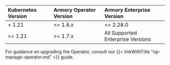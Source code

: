| Kubernetes Version         | Armory Operator Version        | Armory Enterprise Version         |
| :------------------------- | :----------------------------- | :-------------------------------- |
| < 1.21                     | <= 1.6.x                       | <= 2.28.0                         |
| >= 1.21                    | >= 1.7.x                       | All Supported Enterprise Versions |

For guidance on upgrading the Operator, consult our {{< linkWithTitle "op-manage-operator.md" >}} guide.
